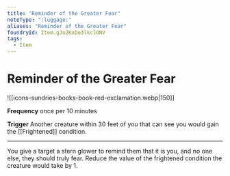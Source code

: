 ```yaml
---
title: "Reminder of the Greater Fear"
noteType: ":luggage:"
aliases: "Reminder of the Greater Fear"
foundryId: Item.gJo2KxOe3lkclONV
tags:
  - Item
---
```


# Reminder of the Greater Fear
![[icons-sundries-books-book-red-exclamation.webp|150]]

**Frequency** once per 10 minutes

**Trigger** Another creature within 30 feet of you that can see you would gain the [[Frightened]] condition.

* * *

You give a target a stern glower to remind them that it is you, and no one else, they should truly fear. Reduce the value of the frightened condition the creature would take by 1.
